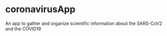# coronavirusApp
 An app to gather and organize scientific information about the SARS-CoV2 and the COVID19
